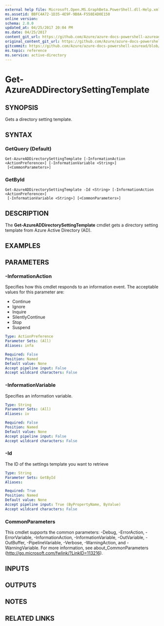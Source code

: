 ```yaml
---
external help file: Microsoft.Open.MS.GraphBeta.PowerShell.dll-Help.xml
ms.assetid: BBFC4A72-1D35-4E9F-9B8A-F558E4D0E150
online version:
schema: 2.0.0
updated_at: 04/25/2017 20:04 PM
ms.date: 04/25/2017
content_git_url: https://github.com/Azure/azure-docs-powershell-azuread/blob/VinceSmith-patch-4/Azure%20AD%20Cmdlets/AzureAD/v2preview/Get-AzureADDirectorySettingTemplate.md
original_content_git_url: https://github.com/Azure/azure-docs-powershell-azuread/blob/VinceSmith-patch-4/Azure%20AD%20Cmdlets/AzureAD/v2preview/Get-AzureADDirectorySettingTemplate.md
gitcommit: https://github.com/Azure/azure-docs-powershell-azuread/blob/c5cc449ee6e2b805fc85a9e05130b06b10899f67
ms.topic: reference
ms.service: active-directory
---
```


# Get-AzureADDirectorySettingTemplate

## SYNOPSIS
Gets a directory setting template.

## SYNTAX

### GetQuery (Default)
```
Get-AzureADDirectorySettingTemplate [-InformationAction <ActionPreference>] [-InformationVariable <String>]
 [<CommonParameters>]
```

### GetById
```
Get-AzureADDirectorySettingTemplate -Id <String> [-InformationAction <ActionPreference>]
 [-InformationVariable <String>] [<CommonParameters>]
```

## DESCRIPTION
The **Get-AzureADDirectorySettingTemplate** cmdlet gets a directory setting template from Azure Active Directory (AD).

## EXAMPLES

## PARAMETERS

### -InformationAction
Specifies how this cmdlet responds to an information event. The acceptable values for this parameter are:

- Continue
- Ignore
- Inquire
- SilentlyContinue
- Stop
- Suspend

```yaml
Type: ActionPreference
Parameter Sets: (All)
Aliases: infa

Required: False
Position: Named
Default value: None
Accept pipeline input: False
Accept wildcard characters: False
```

### -InformationVariable
Specifies an information variable.

```yaml
Type: String
Parameter Sets: (All)
Aliases: iv

Required: False
Position: Named
Default value: None
Accept pipeline input: False
Accept wildcard characters: False
```

### -Id
The ID of the settings template you want to retrieve

```yaml
Type: String
Parameter Sets: GetById
Aliases: 

Required: True
Position: Named
Default value: None
Accept pipeline input: True (ByPropertyName, ByValue)
Accept wildcard characters: False
```

### CommonParameters
This cmdlet supports the common parameters: -Debug, -ErrorAction, -ErrorVariable, -InformationAction, -InformationVariable, -OutVariable, -OutBuffer, -PipelineVariable, -Verbose, -WarningAction, and -WarningVariable. For more information, see about_CommonParameters (http://go.microsoft.com/fwlink/?LinkID=113216).

## INPUTS

## OUTPUTS

## NOTES

## RELATED LINKS

